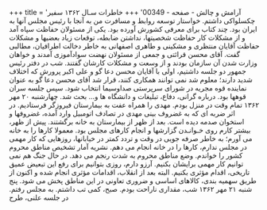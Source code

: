 +++
title = 'آرامش و چالش - صفحه - 00349'
+++
خاطرات سـال ۱۳۶۲ سفیر چکسلواکی داشتم. خواستار توسعه روابط و مسافرت من به آنجا با رئیس مجلس آنها به ایران بود. چند کتاب برای معرفی کشورش آورده بود. یکی از مسئولان حفاظت سپاه آمد و از مشکلات کار حفاظت شخصیتها، نداشتن ضابطه، توقعات زیاد بعضیها و مشکلات حفاظت آقایان منتظری و مشکینی و طاهری اصفهانی به خاطر دخالت اطرافیان، مطالبی گفت. آقای محسن قرائتی و جمعی از مسئولان نهضت سوادآموزی آمدند و خواهان وزارت شدن آن سازمان بودند و از وسعت و مشکلات کارشان گفتند. شب در دفتر رئیس جمهور دو جلسه داشتیم، اولی با آقایان محسن دعا گو و علی اکبر پرورش که اختلاف شدید دارند؛ معلوم شد نمی توانند همکاری کنند، قرار شد آقای محسن دعا گو به عنوان نماینده قوه مجریه در شورای سرپرستی صداوسیما انتخاب شود. سپس جلسه سران قوهها بود. درباره گرانی، دفاع، تبلیغات و دانشگاه ها و... بحث شد. چهارشنبه ۲۰ مهر ۱۳۶۲ تمام وقت در منزل بودم. مهدی را همراه عفت به بیمارستان فیروزگر فرستادیم. در اثر ضربه ای که به غضروف بینی مهدی در تصادف اتومبیل وارد آمده، غضروفها و استخوان صدمه دیده است. بعد از ظهر از بیمارستان به خانه برگشتند. پیش از ظهر، بیشتر کارم روی خـوانـدن گزارشها و انجام کارهای مجلس بود. معمولا کارها را به خانه می آورم؛ به خاطر صرفه جویی در وقت و تردد کمتر در خیابانها، روزهایی که کار مهمی در مجلس ندارم، کارها را در خانه انجام می دهم. نشریه آمار تشخیص مناطق محروم کشور را خواندم. وضع مناطق محروم به شدت رنجم می دهد. در حال جنگ هم نمی توانیم کار مهمی برایشان بکنیم. آرزو دارم، روزی بتوانیم برای رفع این تبعیض عمیق تاریخی، اقدام مؤثری بکنیم. البته بعد از انقلاب، اقدامات مؤثری انجام شده و اکنون از طریق سهمیه بندی، کالاهای اساسی و ضروری تعاونی در این مناطق پخش می شود. پنج شنبه ۲۱ مهر ۱۳۶۲ شب، مقداری ناراحت بودم. صبح، کمی تب داشتم. به مجلس رفتم. در جلسه علنی، طرح